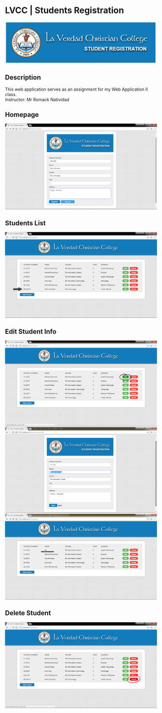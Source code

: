 # LVCC | Students Registration

![Registration Logo](https://github.com/mj-isip23/Web-Application-2/blob/master/screenshots/logo.png)

## Description
This web application serves as an assignment for my Web Application II class.
<br>
Instructor: Mr Romack Natividad
<br>

## Homepage
![Homepage](https://github.com/mj-isip23/Web-Application-2/blob/master/screenshots/homepage.png)
<br>

## Students List
![List](https://github.com/mj-isip23/Web-Application-2/blob/master/screenshots/students.png)
<br>

## Edit Student Info
![Edit](https://github.com/mj-isip23/Web-Application-2/blob/master/screenshots/edit.png)
![Edit](https://github.com/mj-isip23/Web-Application-2/blob/master/screenshots/update.png)
![Edit](https://github.com/mj-isip23/Web-Application-2/blob/master/screenshots/updated.png)
<br>

## Delete Student
![Delete](https://github.com/mj-isip23/Web-Application-2/blob/master/screenshots/delete.png)
<br>
